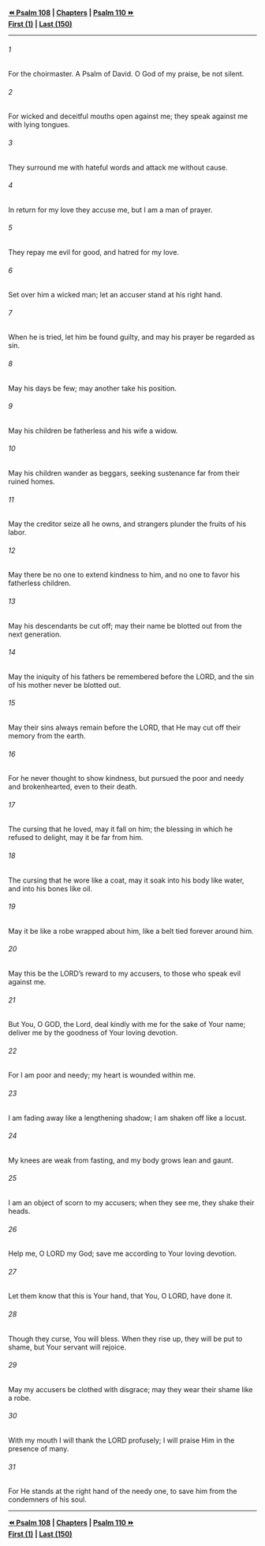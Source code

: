   
**[⏪ Psalm 108](./Psalm%20108.md) | [Chapters](./_index.md) | [Psalm 110 ⏩](./Psalm%20110.md)**  
**[First (1)](./Psalm%201.md) | [Last (150)](./Psalm%20150.md)**  
  
---  
  
###### 1  
For the choirmaster. A Psalm of David. O God of my praise, be not silent.  
  
###### 2  
For wicked and deceitful mouths open against me; they speak against me with lying tongues.  
  
###### 3  
They surround me with hateful words and attack me without cause.  
  
###### 4  
In return for my love they accuse me, but I am a man of prayer.  
  
###### 5  
They repay me evil for good, and hatred for my love.  
  
###### 6  
Set over him a wicked man; let an accuser stand at his right hand.  
  
###### 7  
When he is tried, let him be found guilty, and may his prayer be regarded as sin.  
  
###### 8  
May his days be few; may another take his position.  
  
###### 9  
May his children be fatherless and his wife a widow.  
  
###### 10  
May his children wander as beggars, seeking sustenance far from their ruined homes.  
  
###### 11  
May the creditor seize all he owns, and strangers plunder the fruits of his labor.  
  
###### 12  
May there be no one to extend kindness to him, and no one to favor his fatherless children.  
  
###### 13  
May his descendants be cut off; may their name be blotted out from the next generation.  
  
###### 14  
May the iniquity of his fathers be remembered before the LORD, and the sin of his mother never be blotted out.  
  
###### 15  
May their sins always remain before the LORD, that He may cut off their memory from the earth.  
  
###### 16  
For he never thought to show kindness, but pursued the poor and needy and brokenhearted, even to their death.  
  
###### 17  
The cursing that he loved, may it fall on him; the blessing in which he refused to delight, may it be far from him.  
  
###### 18  
The cursing that he wore like a coat, may it soak into his body like water, and into his bones like oil.  
  
###### 19  
May it be like a robe wrapped about him, like a belt tied forever around him.  
  
###### 20  
May this be the LORD’s reward to my accusers, to those who speak evil against me.  
  
###### 21  
But You, O GOD, the Lord, deal kindly with me for the sake of Your name; deliver me by the goodness of Your loving devotion.  
  
###### 22  
For I am poor and needy; my heart is wounded within me.  
  
###### 23  
I am fading away like a lengthening shadow; I am shaken off like a locust.  
  
###### 24  
My knees are weak from fasting, and my body grows lean and gaunt.  
  
###### 25  
I am an object of scorn to my accusers; when they see me, they shake their heads.  
  
###### 26  
Help me, O LORD my God; save me according to Your loving devotion.  
  
###### 27  
Let them know that this is Your hand, that You, O LORD, have done it.  
  
###### 28  
Though they curse, You will bless. When they rise up, they will be put to shame, but Your servant will rejoice.  
  
###### 29  
May my accusers be clothed with disgrace; may they wear their shame like a robe.  
  
###### 30  
With my mouth I will thank the LORD profusely; I will praise Him in the presence of many.  
  
###### 31  
For He stands at the right hand of the needy one, to save him from the condemners of his soul.  
  
  
---  
  
**[⏪ Psalm 108](./Psalm%20108.md) | [Chapters](./_index.md) | [Psalm 110 ⏩](./Psalm%20110.md)**  
**[First (1)](./Psalm%201.md) | [Last (150)](./Psalm%20150.md)**  
  
